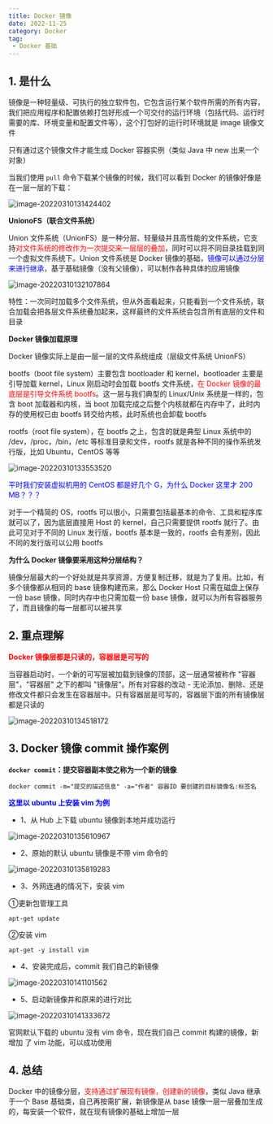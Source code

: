 ```yaml
---
title: Docker 镜像
date: 2022-11-25
category: Docker
tag:
 - Docker 基础
---
```


## 1. 是什么

镜像是一种轻量级、可执行的独立软件包，它包含运行某个软件所需的所有内容，我们把应用程序和配置依赖打包好形成一个可交付的运行环境（包括代码、运行时需要的库、环境变量和配置文件等），这个打包好的运行时环境就是 image 镜像文件

只有通过这个镜像文件才能生成 Docker 容器实例（类似 Java 中 new 出来一个对象）

当我们使用 `pull` 命令下载某个镜像的时候，我们可以看到 Docker 的镜像好像是在一层一层的下载：

![image-20220310131424402](http://img.hl1015.top/blog/image-20220310131424402.png)

**UnionoFS（联合文件系统）**

Union 文件系统（UnionFS）是一种分层、轻量级并且高性能的文件系统，它支持<font color="red">对文件系统的修改作为一次提交来一层层的叠加</font>，同时可以将不同目录挂载到同一个虚拟文件系统下。Union 文件系统是 Docker 镜像的基础，<font color="blue">镜像可以通过分层来进行继承</font>，基于基础镜像（没有父镜像），可以制作各种具体的应用镜像

![image-20220310132107864](http://img.hl1015.top/blog/image-20220310132107864.png)

特性：一次同时加载多个文件系统，但从外面看起来，只能看到一个文件系统，联合加载会把各层文件系统叠加起来，这样最终的文件系统会包含所有底层的文件和目录

**Docker 镜像加载原理**

Docker 镜像实际上是由一层一层的文件系统组成（层级文件系统 UnionFS）

bootfs（boot file system）主要包含 bootloader 和 kernel，bootloader 主要是引导加载 kernel，Linux 刚启动时会加载 bootfs 文件系统，<font color="red">在 Docker 镜像的最底层是引导文件系统 bootfs</font>。这一层与我们典型的 Linux/Unix 系统是一样的，包含 boot 加载器和内核，当 boot 加载完成之后整个内核就都在内存中了，此时内存的使用权已由 bootfs 转交给内核，此时系统也会卸载 bootfs

rootfs（root file system），在 bootfs 之上，包含的就是典型 Linux 系统中的 /dev，/proc，/bin，/etc 等标准目录和文件，rootfs 就是各种不同的操作系统发行版，比如 Ubuntu，CentOS 等等

![image-20220310133553520](http://img.hl1015.top/blog/image-20220310133553520.png)

<font color="blue">平时我们安装虚拟机用的 CentOS 都是好几个 G，为什么 Docker 这里才 200 MB？？？</font>

对于一个精简的 OS，rootfs 可以很小，只需要包括最基本的命令、工具和程序库就可以了，因为底层直接用 Host 的 kernel，自己只需要提供 rootfs 就行了。由此可见对于不同的 Linux 发行版，bootfs 基本是一致的，rootfs 会有差别，因此不同的发行版可以公用 bootfs

**为什么 Docker 镜像要采用这种分层结构？**

镜像分层最大的一个好处就是共享资源，方便复制迁移，就是为了复用。比如，有多个镜像都从相同的 base 镜像构建而来，那么 Docker Host 只需在磁盘上保存一份 base 镜像，同时内存中也只需加载一份 base 镜像，就可以为所有容器服务了，而且镜像的每一层都可以被共享

## 2. 重点理解

**<font color="red">Docker 镜像层都是只读的，容器层是可写的</font>**

当容器启动时，一个新的可写层被加载到镜像的顶部，这一层通常被称作 "容器层"，"容器层" 之下的都叫 "镜像层"。所有对容器的改动 - 无论添加、删除、还是修改文件都只会发生在容器层中。只有容器层是可写的，容器层下面的所有镜像层都是只读的

![image-20220310134518172](http://img.hl1015.top/blog/image-20220310134518172.png)

## 3. Docker 镜像 commit 操作案例

**`docker commit`：提交容器副本使之称为一个新的镜像**

```shell
docker commit -m="提交的描述信息" -a="作者" 容器ID 要创建的目标镜像名:标签名
```

**<font color="blue">这里以 ubuntu 上安装 vim 为例</font>**

- 1、从 Hub 上下载 ubuntu 镜像到本地并成功运行

![image-20220310135610967](http://img.hl1015.top/blog/image-20220310135610967.png)

- 2、原始的默认 ubuntu 镜像是不带 vim 命令的

![image-20220310135819283](http://img.hl1015.top/blog/image-20220310135819283.png)

- 3、外网连通的情况下，安装 vim

①更新包管理工具

```shell
apt-get update
```

②安装 vim

```shell
apt-get -y install vim
```

- 4、安装完成后，commit 我们自己的新镜像

![image-20220310141101562](http://img.hl1015.top/blog/image-20220310141101562.png)

- 5、启动新镜像并和原来的进行对比

![image-20220310141333672](http://img.hl1015.top/blog/image-20220310141333672.png)

官网默认下载的 ubuntu 没有 vim 命令，现在我们自己 commit 构建的镜像，新增加 了 vim 功能，可以成功使用

## 4. 总结

Docker 中的镜像分层，<font color="red">支持通过扩展现有镜像，创建新的镜像</font>，类似 Java 继承于一个 Base 基础类，自己再按需扩展，新镜像是从 base 镜像一层一层叠加生成的，每安装一个软件，就在现有镜像的基础上增加一层